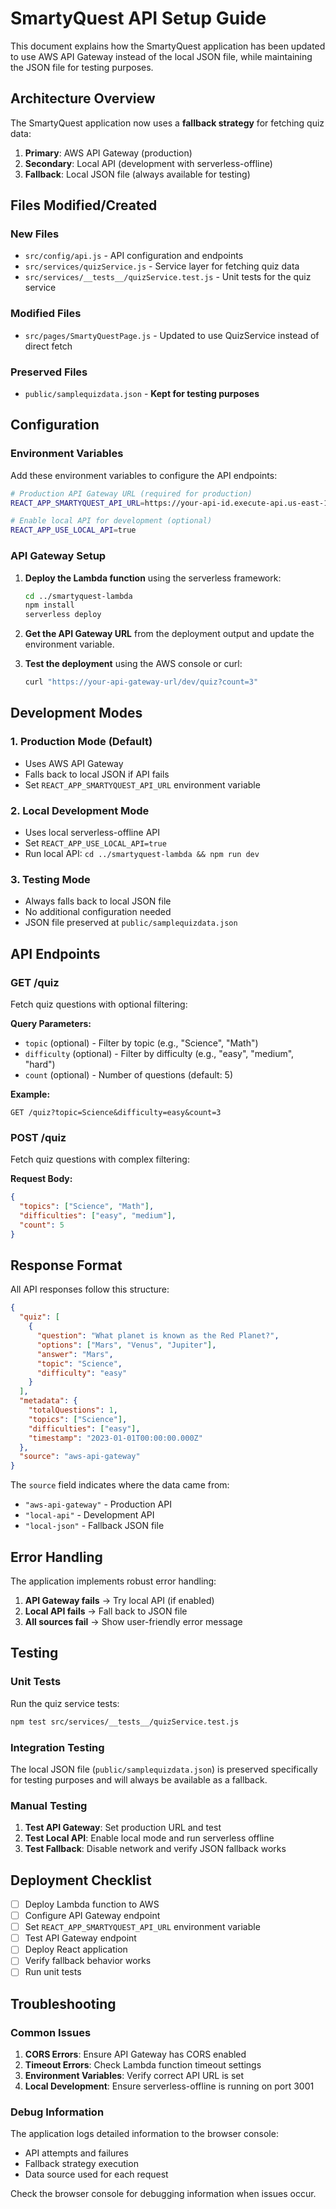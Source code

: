 # SmartyQuest API Setup Guide

This document explains how the SmartyQuest application has been updated to use AWS API Gateway instead of the local JSON file, while maintaining the JSON file for testing purposes.

## Architecture Overview

The SmartyQuest application now uses a **fallback strategy** for fetching quiz data:

1. **Primary**: AWS API Gateway (production)
2. **Secondary**: Local API (development with serverless-offline)
3. **Fallback**: Local JSON file (always available for testing)

## Files Modified/Created

### New Files
- `src/config/api.js` - API configuration and endpoints
- `src/services/quizService.js` - Service layer for fetching quiz data
- `src/services/__tests__/quizService.test.js` - Unit tests for the quiz service

### Modified Files
- `src/pages/SmartyQuestPage.js` - Updated to use QuizService instead of direct fetch

### Preserved Files
- `public/samplequizdata.json` - **Kept for testing purposes**

## Configuration

### Environment Variables

Add these environment variables to configure the API endpoints:

```bash
# Production API Gateway URL (required for production)
REACT_APP_SMARTYQUEST_API_URL=https://your-api-id.execute-api.us-east-1.amazonaws.com/dev

# Enable local API for development (optional)
REACT_APP_USE_LOCAL_API=true
```

### API Gateway Setup

1. **Deploy the Lambda function** using the serverless framework:
   ```bash
   cd ../smartyquest-lambda
   npm install
   serverless deploy
   ```

2. **Get the API Gateway URL** from the deployment output and update the environment variable.

3. **Test the deployment** using the AWS console or curl:
   ```bash
   curl "https://your-api-gateway-url/dev/quiz?count=3"
   ```

## Development Modes

### 1. Production Mode (Default)
- Uses AWS API Gateway
- Falls back to local JSON if API fails
- Set `REACT_APP_SMARTYQUEST_API_URL` environment variable

### 2. Local Development Mode
- Uses local serverless-offline API
- Set `REACT_APP_USE_LOCAL_API=true`
- Run local API: `cd ../smartyquest-lambda && npm run dev`

### 3. Testing Mode
- Always falls back to local JSON file
- No additional configuration needed
- JSON file preserved at `public/samplequizdata.json`

## API Endpoints

### GET /quiz
Fetch quiz questions with optional filtering:

**Query Parameters:**
- `topic` (optional) - Filter by topic (e.g., "Science", "Math")
- `difficulty` (optional) - Filter by difficulty (e.g., "easy", "medium", "hard")
- `count` (optional) - Number of questions (default: 5)

**Example:**
```
GET /quiz?topic=Science&difficulty=easy&count=3
```

### POST /quiz
Fetch quiz questions with complex filtering:

**Request Body:**
```json
{
  "topics": ["Science", "Math"],
  "difficulties": ["easy", "medium"],
  "count": 5
}
```

## Response Format

All API responses follow this structure:

```json
{
  "quiz": [
    {
      "question": "What planet is known as the Red Planet?",
      "options": ["Mars", "Venus", "Jupiter"],
      "answer": "Mars",
      "topic": "Science",
      "difficulty": "easy"
    }
  ],
  "metadata": {
    "totalQuestions": 1,
    "topics": ["Science"],
    "difficulties": ["easy"],
    "timestamp": "2023-01-01T00:00:00.000Z"
  },
  "source": "aws-api-gateway"
}
```

The `source` field indicates where the data came from:
- `"aws-api-gateway"` - Production API
- `"local-api"` - Development API
- `"local-json"` - Fallback JSON file

## Error Handling

The application implements robust error handling:

1. **API Gateway fails** → Try local API (if enabled)
2. **Local API fails** → Fall back to JSON file
3. **All sources fail** → Show user-friendly error message

## Testing

### Unit Tests
Run the quiz service tests:
```bash
npm test src/services/__tests__/quizService.test.js
```

### Integration Testing
The local JSON file (`public/samplequizdata.json`) is preserved specifically for testing purposes and will always be available as a fallback.

### Manual Testing
1. **Test API Gateway**: Set production URL and test
2. **Test Local API**: Enable local mode and run serverless offline
3. **Test Fallback**: Disable network and verify JSON fallback works

## Deployment Checklist

- [ ] Deploy Lambda function to AWS
- [ ] Configure API Gateway endpoint
- [ ] Set `REACT_APP_SMARTYQUEST_API_URL` environment variable
- [ ] Test API Gateway endpoint
- [ ] Deploy React application
- [ ] Verify fallback behavior works
- [ ] Run unit tests

## Troubleshooting

### Common Issues

1. **CORS Errors**: Ensure API Gateway has CORS enabled
2. **Timeout Errors**: Check Lambda function timeout settings
3. **Environment Variables**: Verify correct API URL is set
4. **Local Development**: Ensure serverless-offline is running on port 3001

### Debug Information

The application logs detailed information to the browser console:
- API attempts and failures
- Fallback strategy execution
- Data source used for each request

Check the browser console for debugging information when issues occur.
